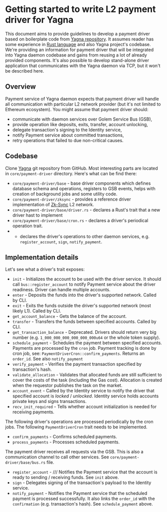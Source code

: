 # Getting started to write L2 payment driver for Yagna

This document aims to provide guidelines to develop a payment driver based on boilerplate code from [Yagna repository](https://github.com/golemfactory/yagna). It assumes reader has some experience in [Rust language](https://www.rust-lang.org/) and also Yagna project's codebase. We're providing an information for payment driver that will be integrated into Yagna daemon codebase and gains from reusing a lot of already provided components. It's also possible to develop stand-alone driver application that communicates with the Yagna daemon via TCP, but it won't be described here.


## Overview

Payment service of Yagna daemon expects that payment driver will handle all communication with particular L2 network provider (but it's not limited to Ethereum ecosystem).
You might assume that payment driver should:

- communicate with daemon services over Golem Service Bus (GSB),
- provide operation like deposits, exits, transfer, account unlocking,
- delegate transaction's signing to the Identity service,
- notify Payment service about committed transactions,
- retry operations that failed to due non-critical causes.


## Codebase

Clone [Yagna](https://github.com/golemfactory/yagna) git repository from GitHub. 
Most interesting parts are located in `core/payment-driver` directory. 
Here's what can be find there:

- `core/payment-driver/base` - base driver components which defines database schema and operations, registers to GSB events, helps with creation of background jobs and some utility code.
- `core/payment-driver/zksync` - provides a reference driver implementation of [Zk-Sync](https://zksync.io) L2 network.
- `core/payment-driver/base/driver.rs` - declares a Rust's trait that a new driver hast to implement
- `core/payment-driver/base/cron.rs` - declares a driver's periodical operation trait.
-  - declares the driver's operations to other daemon services, e.g. `register_account`, `sign`, `notify_payment`.
 

## Implementation details

Let's see what a driver's trait exposes:

- `init` - Initializes the account to be used with the driver service. It should call `bus::register_account` to notify Payment service about the driver readiness. Driver can handle multiple accounts.
- `enter` - Deposits the funds into the driver's supported network. Called by CLI.
- `exit` - Exits the funds outside the driver's supported network (most likely L1). Called by CLI.
- `get_account_balance` - Gets the balance of the account.
- `transfer` - Transfers the funds between specified accounts. Called by CLI.
- `get_transaction_balance` - Deprecated. Drivers should return very big number (e.g. `1_000_000_000_000_000_000u64` or the whole token supply).
- `schedule_payment` - Schedules the payment between specified accounts. Payments are processed by the `cron` job. Payment tracking is done by cron job, see: `PaymentDriverCron::confirm_payments`. Returns an `order_id`. See also `notify_payment`
- `verify_payment` - Verifies the payment transaction specified by transaction's hash.
- `validate_allocation` - Validates that allocated funds are still sufficient to cover the costs of the task (including the Gas cost). Allocation is created when the requestor publishes the task on the market.
- `account_event` - Called by the Identity service to notify the driver that specified account is _locked_ / _unlocked_. Identity service holds accounts private keys and signs transactions.
- `recv_init_required` - Tells whether account initialization is needed for receiving payments.

The following driver's operations are processed periodically by the cron jobs. The following `PaymentDriverCron` trait needs to be implemented.

- `confirm_payments` - Confirms scheduled payments.
- `process_payments` - Processes scheduled payments.

The payment driver receives all requests via the GSB. This is also a communication channel to call other services. See `core/payment-driver/base/bus.rs` file.

- `register_account` - /// Notifies the Payment service that the account is ready to sending / receiving funds. See `init` above.
- `sign` - Delegates signing of the transaction's payload to the Identity service.
- `notify_payment` - Notifies the Payment service that the scheduled payment is processed successfully. It also links the `order_id` with the `confirmation` (e.g. transaction's hash). See `schedule_payment` above.

